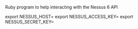 Ruby program to help interacting with the Nessus 6 API

export NESSUS_HOST=<the hostname>
export NESSUS_ACCESS_KEY=<your access key>
export NESSUS_SECRET_KEY=<your secret key>
